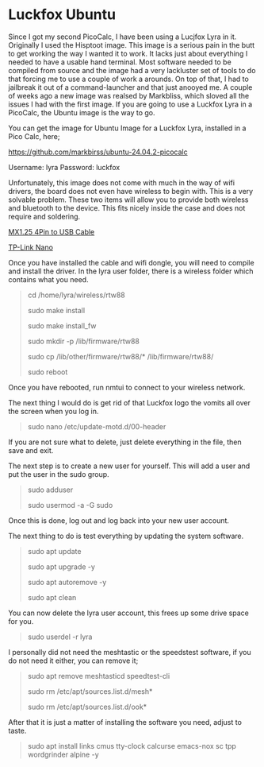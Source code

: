 # Luckfox Ubuntu

Since I got my second PicoCalc, I have been using a Lucjfox Lyra in it. Originally I used the Hisptoot image. This image is a serious pain in the butt to get working the way I wanted it to work. It lacks just about everything I needed to have a usable hand terminal. Most software needed to be compiled from source and the image had a very lackluster set of tools to do that forcing me to use a couple of work a arounds. On top of that, I had to jailbreak it out of a command-launcher and that just anooyed me. A couple of weeks ago a new image was realsed by Markbliss, which sloved all the issues I had with the first image. If you are going to use a Luckfox Lyra in a PicoCalc, the Ubuntu image is the way to go.


You can get the image for Ubuntu Image for a Luckfox Lyra, installed in a Pico Calc, here;

https://github.com/markbirss/ubuntu-24.04.2-picocalc

Username: lyra Password: luckfox

Unfortunately, this image does not come with much in the way of wifi drivers, the board does not even have wireless to begin with. This is a very solvable problem. These two items will allow you to provide both wireless and bluetooth to the device. This fits nicely inside the case and does not require and soldering.

[MX1.25 4Pin to USB Cable](https://www.amazon.com/dp/B0DRD5792W?ref=ppx_yo2ov_dt_b_fed_asin_title)

[TP-Link Nano](https://www.amazon.com/dp/B0BJ7XJ27X?ref=ppx_yo2ov_dt_b_fed_asin_title&th=1)

Once you have installed the cable and wifi dongle, you will need to compile and install the driver. In the lyra user folder, there is a wireless folder which contains what you need.

> cd /home/lyra/wireless/rtw88
>
> sudo make install
>
> sudo make install_fw
>
> sudo mkdir -p /lib/firmware/rtw88
>
> sudo  cp /lib/other/firmware/rtw88/* /lib/firmware/rtw88/
>
> sudo reboot

Once you have rebooted, run nmtui to connect to your wireless network.

The next thing I would do is get rid of that Luckfox logo the vomits all over the screen when you log in.

> sudo nano /etc/update-motd.d/00-header

If you are not sure what to delete, just delete everything in the file, then save and exit.

The next step is to create a new user for yourself. This will add a user and put the user in the sudo group.

> sudo adduser <username>
>
> sudo usermod -a -G sudo <username>

Once this is done, log out and log back into your new user account.

The next thing to do is test everything by updating the system software.

> sudo apt update
>
> sudo apt upgrade -y
>
> sudo apt autoremove -y
>
> sudo apt clean

You can now delete the lyra user account, this frees up some drive space for you.

> sudo userdel -r lyra

I personally did not need the meshtastic or the speedstest software, if you do not need it either, you can remove it;

> sudo apt remove meshtasticd speedtest-cli
>
> sudo rm /etc/apt/sources.list.d/mesh*
>
> sudo rm /etc/apt/sources.list.d/ook*

After that it is just a matter of installing the software you need, adjust to taste.

> sudo apt install links cmus tty-clock calcurse emacs-nox sc tpp wordgrinder alpine -y


